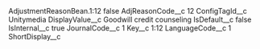 <?xml version="1.0" encoding="UTF-8"?>
<CustomMetadata xmlns="http://soap.sforce.com/2006/04/metadata" xmlns:xsi="http://www.w3.org/2001/XMLSchema-instance" xmlns:xsd="http://www.w3.org/2001/XMLSchema">
    <label>AdjustmentReasonBean.1:12</label>
    <protected>false</protected>
    <values>
        <field>AdjReasonCode__c</field>
        <value xsi:type="xsd:string">12</value>
    </values>
    <values>
        <field>ConfigTagId__c</field>
        <value xsi:type="xsd:string">Unitymedia</value>
    </values>
    <values>
        <field>DisplayValue__c</field>
        <value xsi:type="xsd:string">Goodwill credit counseling</value>
    </values>
    <values>
        <field>IsDefault__c</field>
        <value xsi:type="xsd:string">false</value>
    </values>
    <values>
        <field>IsInternal__c</field>
        <value xsi:type="xsd:string">true</value>
    </values>
    <values>
        <field>JournalCode__c</field>
        <value xsi:type="xsd:string">1</value>
    </values>
    <values>
        <field>Key__c</field>
        <value xsi:type="xsd:string">1:12</value>
    </values>
    <values>
        <field>LanguageCode__c</field>
        <value xsi:type="xsd:string">1</value>
    </values>
    <values>
        <field>ShortDisplay__c</field>
        <value xsi:nil="true"/>
    </values>
</CustomMetadata>
